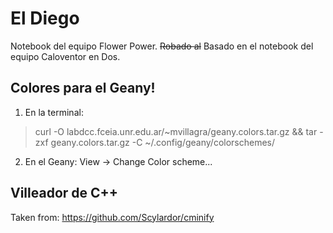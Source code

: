 El Diego
=======

Notebook del equipo Flower Power. ~~Robado al~~ Basado en el notebook del equipo Caloventor en Dos.

Colores para el Geany!
------------
1) En la terminal:
> curl -O labdcc.fceia.unr.edu.ar/~mvillagra/geany.colors.tar.gz  && tar -zxf geany.colors.tar.gz -C ~/.config/geany/colorschemes/

2) En el Geany:
View -> Change Color scheme...

Villeador de C++
-----------
Taken from:
https://github.com/Scylardor/cminify
